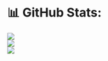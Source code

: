 # 📊 GitHub Stats:
![](https://github-readme-stats.vercel.app/api?username=yure-nogueira&theme=dark&hide_border=true&include_all_commits=true&count_private=true)<br/>
![](https://github-readme-streak-stats.herokuapp.com/?user=yure-nogueira&theme=dark&hide_border=true)<br/>
![](https://github-readme-stats.vercel.app/api/top-langs/?username=yure-nogueira&theme=dark&hide_border=true&include_all_commits=true&count_private=true&layout=compact)

